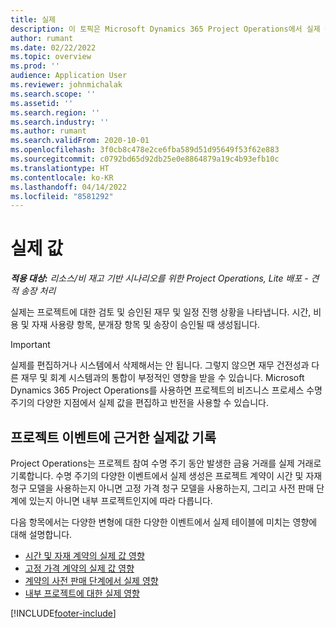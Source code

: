 ```yaml
---
title: 실제
description: 이 토픽은 Microsoft Dynamics 365 Project Operations에서 실제 값으로 작업하는 방법에 대한 정보를 제공합니다.
author: rumant
ms.date: 02/22/2022
ms.topic: overview
ms.prod: ''
audience: Application User
ms.reviewer: johnmichalak
ms.search.scope: ''
ms.assetid: ''
ms.search.region: ''
ms.search.industry: ''
ms.author: rumant
ms.search.validFrom: 2020-10-01
ms.openlocfilehash: 3f0cb8c478e2ce6fba589d51d95649f53f62e883
ms.sourcegitcommit: c0792bd65d92db25e0e8864879a19c4b93efb10c
ms.translationtype: HT
ms.contentlocale: ko-KR
ms.lasthandoff: 04/14/2022
ms.locfileid: "8581292"
---
```

# <a name="actuals"></a>실제 값

_**적용 대상:** 리소스/비 재고 기반 시나리오를 위한 Project Operations, Lite 배포 - 견적 송장 처리_

실제는 프로젝트에 대한 검토 및 승인된 재무 및 일정 진행 상황을 나타냅니다. 시간, 비용 및 자재 사용량 항목, 분개장 항목 및 송장이 승인될 때 생성됩니다.

> [!IMPORTANT]
> 실제를 편집하거나 시스템에서 삭제해서는 안 됩니다. 그렇지 않으면 재무 건전성과 다른 재무 및 회계 시스템과의 통합이 부정적인 영향을 받을 수 있습니다. Microsoft Dynamics 365 Project Operations를 사용하면 프로젝트의 비즈니스 프로세스 수명 주기의 다양한 지점에서 실제 값을 편집하고 반전을 사용할 수 있습니다.

## <a name="recording-actuals-based-on-project-events"></a>프로젝트 이벤트에 근거한 실제값 기록

Project Operations는 프로젝트 참여 수명 주기 동안 발생한 금융 거래를 실제 거래로 기록합니다. 수명 주기의 다양한 이벤트에서 실제 생성은 프로젝트 계약이 시간 및 자재 청구 모델을 사용하는지 아니면 고정 가격 청구 모델을 사용하는지, 그리고 사전 판매 단계에 있는지 아니면 내부 프로젝트인지에 따라 다릅니다.

다음 항목에서는 다양한 변형에 대한 다양한 이벤트에서 실제 테이블에 미치는 영향에 대해 설명합니다.

- [시간 및 자재 계약의 실제 값 영향](ActualsonTM.md)
- [고정 가격 계약의 실제 값 영향](ActualonFP.md)
- [계약의 사전 판매 단계에서 실제 영향](ActualonPreSales.md)
- [내부 프로젝트에 대한 실제 영향](ActualonInternal.md)

[!INCLUDE[footer-include](../includes/footer-banner.md)]
